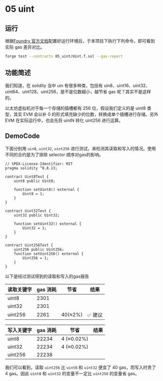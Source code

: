 # 05 uint

## 运行

根据[Foundry 官方文档](https://getfoundry.sh/)配置好运行环境后，于本项目下执行下列命令，即可看到实际 gas 差异对比。

```bash
forge test --contracts 05_uint/Uint.T.sol --gas-report
```

## 功能简述

我们知道，在 solidity 当中 uin 有很多种类，包括有 uin8、uint16、uint32、uint64、uint128、uint256，是不是位数越小，越节省 gas 呢？其实不是这样的。

以太坊虚拟机对于每一个存储的插槽都有 256 位，假设我们定义的是 uint8 类型，其实 EVM 会以补 0 的形式填充缺少的位数，转换成单个插槽进行存储。另外 EVM 在实际运行中，也会先将 uintN 转化 uint256 进行运算。

## DemoCode

下面分别用 `uin8`, `uint32`, `uint256` 进行测试，来检测其读取和写入的情况。使用不同的合约是为了排除 selector 顺序对gas的影响。

```solidity
// SPDX-License-Identifier: MIT
pragma solidity ^0.8.13;

contract Uint8Test {
    uint8 public Uint8;

    function setUint8() external {
        Uint8 = 1;
    }
}

contract Uint32Test {
    uint32 public Uint32;

    function setUint32() external {
        Uint32 = 1;
    }
}

contract Uint256Test {
    uint256 public Uint256;
    function setUint256() external {
        Uint256 = 1;
    }
}
```

以下是经过测试得到的读取和写入的gas报告

| 读取关键字 | gas 消耗 | 节省     | 结果    |
| ---------- | -------- | -------- | ------- |
| uint8      | 2301     |          |         |
| uint32     | 2301     |          |         |
| uint256    | 2261     | 40(≈2%) | ✅ 建议 |

| 写入关键字 | gas 消耗 | 节省     | 结果    |
| ---------- | -------- | -------- | ------- |
| uint8      | 22234     |   4 (≈0.02%)      |         |
| uint32     | 22234     |   4  (≈0.02%)     |         |
| uint256    | 22238     |    |  |


我们可以看到，读取 `uint256` 比 `uint8` 和 `uint32` 便宜了 40 gas，而写入时贵了 4 gas。因此 `uint8` 和 `uint32` 的变量不一定比 `uint256` 的变量省 gas。